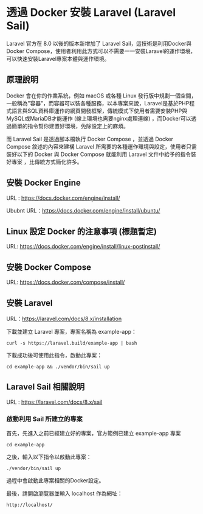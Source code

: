 # 透過 Docker 安裝 Laravel (Laravel Sail)

Laravel 官方在 8.0 以後的版本新增加了 Laravel Sail，這技術是利用Docker與Docker Compose，使用者利用此方式可以不需要一一安裝Laravel的運作環境，可以快速安裝Laravel專案本體與運作環境。

## 原理說明
Docker 會在你的作業系統，例如 macOS 或各種 Linux 發行版中規劃一個空間，一般稱為"容器"，而容器可以裝各種服務，以本專案來說，Laravel是基於PHP程式語言與SQL資料庫運作的網頁開發框架，傳統模式下使用者需要安裝PHP與MySQL或MariaDB才能運作 (線上環境也需要nginx處理連線) ，而Docker可以透過簡單的指令幫你建置好環境，免除設定上的麻煩。

而 Laravel Sail 是透過腳本檔執行 Docker Compose ，並透過 Docker Compose 敘述的內容來建構 Laravel 所需要的各種運作環境與設定，使用者只需裝好以下的 Docker 與 Docker Compose 就能利用 Laravel 文件中給予的指令裝好專案 ，比傳統方式簡化許多。

## 安裝 Docker Engine

URL : https://docs.docker.com/engine/install/

Ububnt URL：https://docs.docker.com/engine/install/ubuntu/

## Linux 設定 Docker 的注意事項 (標題暫定)

URL: https://docs.docker.com/engine/install/linux-postinstall/

## 安裝 Docker Compose

URL: https://docs.docker.com/compose/install/

## 安裝 Laravel 

URL：https://laravel.com/docs/8.x/installation

下載並建立 Laravel 專案，專案名稱為 example-app：  

    curl -s https://laravel.build/example-app | bash

下載成功後可使用此指令，啟動此專案：  

    cd example-app && ./vendor/bin/sail up

## Laravel Sail 相關說明

URL : https://laravel.com/docs/8.x/sail

### 啟動利用 Sail 所建立的專案

首先，先進入之前已經建立好的專案，官方範例已建立 example-app 專案

    cd example-app

之後，輸入以下指令以啟動此專案：

    ./vendor/bin/sail up

過程中會啟動此專案相關的Docker設定。

最後，請開啟瀏覽器並輸入 localhost 作為網址：

    http://localhost/